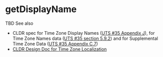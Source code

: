 # getDisplayName

TBD
See also

*   CLDR spec for Time Zone Display Names ([UTS #35 Appendix
    J](http://www.unicode.org/reports/tr35/#Time_Zone_Fallback)), for Time Zone
    Names data ([UTS #35 section
    5.9.2](http://www.unicode.org/reports/tr35/#Timezone_Names)) and for
    Supplemental Time Zone Data ([UTS #35 Appendix
    C.7](http://www.unicode.org/reports/tr35/#Supplemental_Timezone_Data))
*   [CLDR Design Doc for Time Zone
    Localization](http://www.unicode.org/cldr/data/docs/design/formatting/time_zone_localization.html)
